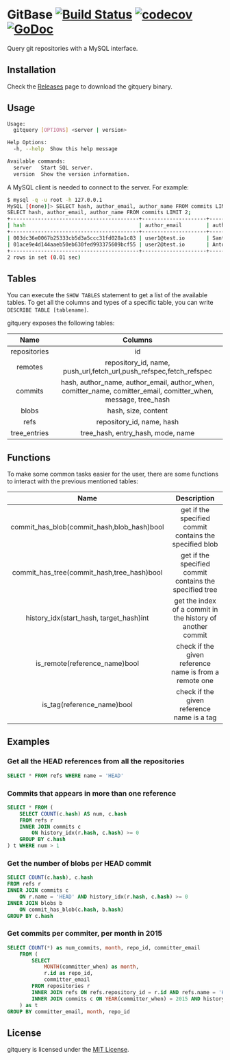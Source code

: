# GitBase <a href="https://travis-ci.org/src-d/gitquery"><img alt="Build Status" src="https://travis-ci.org/src-d/gitquery.svg?branch=master" /></a> <a href="https://codecov.io/gh/src-d/gitquery"><img alt="codecov" src="https://codecov.io/gh/src-d/gitquery/branch/master/graph/badge.svg" /></a> <a href="https://godoc.org/gopkg.in/src-d/gitquery.v0"><img alt="GoDoc" src="https://godoc.org/gopkg.in/src-d/gitquery.v0?status.svg" /></a>

Query git repositories with a MySQL interface.

## Installation

Check the [Releases](https://github.com/src-d/gitquery/releases) page to download the gitquery binary.

## Usage

```bash
Usage:
  gitquery [OPTIONS] <server | version>

Help Options:
  -h, --help  Show this help message

Available commands:
  server   Start SQL server.
  version  Show the version information.
```

A MySQL client is needed to connect to the server. For example:

```bash
$ mysql -q -u root -h 127.0.0.1
MySQL [(none)]> SELECT hash, author_email, author_name FROM commits LIMIT 2;
SELECT hash, author_email, author_name FROM commits LIMIT 2;
+------------------------------------------+---------------------+-----------------------+
| hash                                     | author_email        | author_name           |
+------------------------------------------+---------------------+-----------------------+
| 003dc36e0067b25333cb5d3a5ccc31fd028a1c83 | user1@test.io       | Santiago M. Mola      |
| 01ace9e4d144aaeb50eb630fed993375609bcf55 | user2@test.io       | Antonio Navarro Perez |
+------------------------------------------+---------------------+-----------------------+
2 rows in set (0.01 sec)
```

## Tables

You can execute the `SHOW TABLES` statement to get a list of the available tables.
To get all the columns and types of a specific table, you can write `DESCRIBE TABLE [tablename]`.

gitquery exposes the following tables:

|     Name     |                                               Columns                                               |
|:------------:|:---------------------------------------------------------------------------------------------------:|
| repositories |id                                                                                                   |
| remotes      |repository_id, name, push_url,fetch_url,push_refspec,fetch_refspec                                   | 
|    commits   | hash, author_name, author_email, author_when, comitter_name, comitter_email, comitter_when, message, tree_hash |
|     blobs    | hash, size, content                                                                                 |
|  refs        | repository_id, name, hash                                                                           |
| tree_entries | tree_hash, entry_hash, mode, name                                                                   |

## Functions

To make some common tasks easier for the user, there are some functions to interact with the previous mentioned tables:

|     Name     |                                               Description                                           |
|:------------:|:---------------------------------------------------------------------------------------------------:|
|commit_has_blob(commit_hash,blob_hash)bool| get if the specified commit contains the specified blob                 |
|commit_has_tree(commit_hash,tree_hash)bool| get if the specified commit contains the specified tree                 |
|history_idx(start_hash, target_hash)int| get the index of a commit in the history of another commit                 |
|is_remote(reference_name)bool| check if the given reference name is from a remote one                               |
|is_tag(reference_name)bool| check if the given reference name is a tag                                              |

## Examples

### Get all the HEAD references from all the repositories
```sql
SELECT * FROM refs WHERE name = 'HEAD'

```

### Commits that appears in more than one reference

```sql
SELECT * FROM (
	SELECT COUNT(c.hash) AS num, c.hash
	FROM refs r
	INNER JOIN commits c
		ON history_idx(r.hash, c.hash) >= 0
	GROUP BY c.hash
) t WHERE num > 1
```

###  Get the number of blobs per HEAD commit
```sql
SELECT COUNT(c.hash), c.hash
FROM refs r
INNER JOIN commits c
	ON r.name = 'HEAD' AND history_idx(r.hash, c.hash) >= 0
INNER JOIN blobs b
	ON commit_has_blob(c.hash, b.hash)
GROUP BY c.hash
```

### Get commits per commiter, per month in 2015

```sql
SELECT COUNT(*) as num_commits, month, repo_id, committer_email
	FROM (
		SELECT
			MONTH(committer_when) as month,
			r.id as repo_id,
			committer_email
		FROM repositories r
		INNER JOIN refs ON refs.repository_id = r.id AND refs.name = 'HEAD'
		INNER JOIN commits c ON YEAR(committer_when) = 2015 AND history_idx(refs.hash, c.hash) >= 0
	) as t
GROUP BY committer_email, month, repo_id
```

## License

gitquery is licensed under the [MIT License](/LICENSE).
